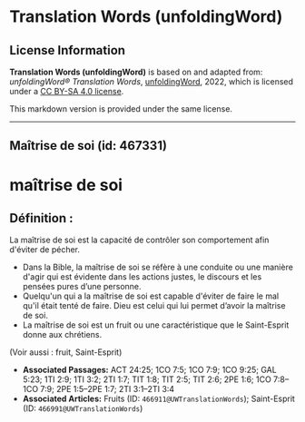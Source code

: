 # Translation Words (unfoldingWord)

## License Information

**Translation Words (unfoldingWord)** is based on and adapted from: _unfoldingWord® Translation Words_, [unfoldingWord](https://unfoldingword.org/utw), 2022, which is licensed under a [CC BY-SA 4.0 license](https://creativecommons.org/licenses/by-sa/4.0/legalcode.en).

This markdown version is provided under the same license.



--------------------------------

## Maîtrise de soi (id: 467331)

maîtrise de soi
===============

Définition :
------------

La maîtrise de soi est la capacité de contrôler son comportement afin d'éviter de pécher.

* Dans la Bible, la maîtrise de soi se réfère à une conduite ou une manière d'agir qui est évidente dans les actions justes, le discours et les pensées pures d’une personne.
* Quelqu'un qui a la maîtrise de soi est capable d'éviter de faire le mal qu'il était tenté de faire. Dieu est celui qui lui permet d’avoir la maîtrise de soi.
* La maîtrise de soi est un fruit ou une caractéristique que le Saint\-Esprit donne aux chrétiens.

(Voir aussi : fruit, Saint\-Esprit)

* **Associated Passages:** ACT 24:25; 1CO 7:5; 1CO 7:9; 1CO 9:25; GAL 5:23; 1TI 2:9; 1TI 3:2; 2TI 1:7; TIT 1:8; TIT 2:5; TIT 2:6; 2PE 1:6; 1CO 7:8–1CO 7:9; 2PE 1:5–2PE 1:7; 2TI 3:1–2TI 3:4
* **Associated Articles:** Fruits (ID: `466911@UWTranslationWords`); Saint-Esprit (ID: `466991@UWTranslationWords`)


